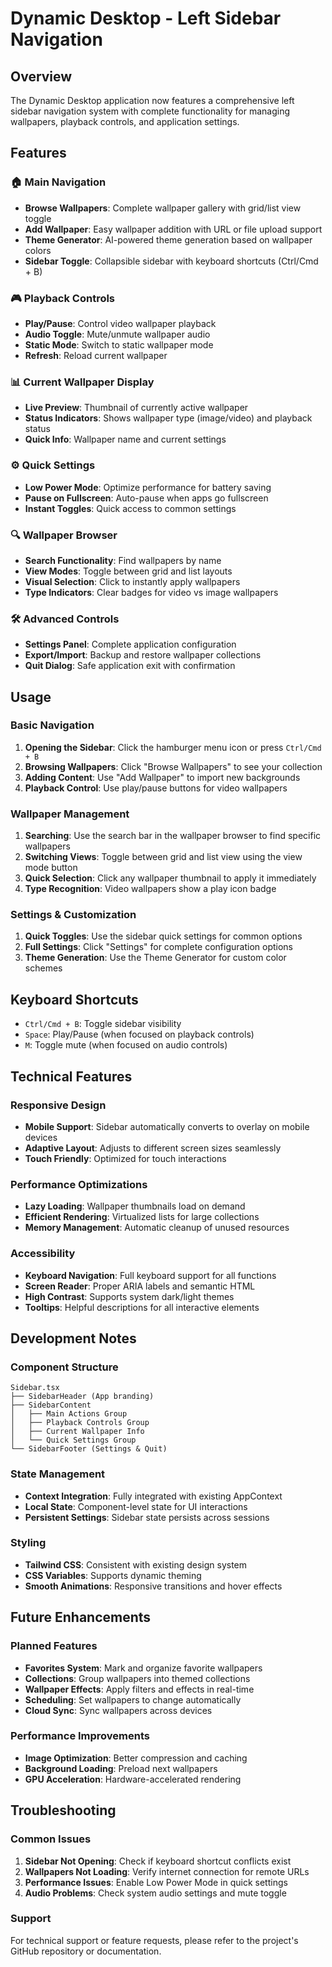 # Dynamic Desktop - Left Sidebar Navigation

## Overview

The Dynamic Desktop application now features a comprehensive left sidebar navigation system with complete functionality for managing wallpapers, playback controls, and application settings.

## Features

### 🏠 Main Navigation
- **Browse Wallpapers**: Complete wallpaper gallery with grid/list view toggle
- **Add Wallpaper**: Easy wallpaper addition with URL or file upload support
- **Theme Generator**: AI-powered theme generation based on wallpaper colors
- **Sidebar Toggle**: Collapsible sidebar with keyboard shortcuts (Ctrl/Cmd + B)

### 🎮 Playback Controls
- **Play/Pause**: Control video wallpaper playback
- **Audio Toggle**: Mute/unmute wallpaper audio
- **Static Mode**: Switch to static wallpaper mode
- **Refresh**: Reload current wallpaper

### 📊 Current Wallpaper Display
- **Live Preview**: Thumbnail of currently active wallpaper
- **Status Indicators**: Shows wallpaper type (image/video) and playback status
- **Quick Info**: Wallpaper name and current settings

### ⚙️ Quick Settings
- **Low Power Mode**: Optimize performance for battery saving
- **Pause on Fullscreen**: Auto-pause when apps go fullscreen
- **Instant Toggles**: Quick access to common settings

### 🔍 Wallpaper Browser
- **Search Functionality**: Find wallpapers by name
- **View Modes**: Toggle between grid and list layouts
- **Visual Selection**: Click to instantly apply wallpapers
- **Type Indicators**: Clear badges for video vs image wallpapers

### 🛠️ Advanced Controls
- **Settings Panel**: Complete application configuration
- **Export/Import**: Backup and restore wallpaper collections
- **Quit Dialog**: Safe application exit with confirmation

## Usage

### Basic Navigation
1. **Opening the Sidebar**: Click the hamburger menu icon or press `Ctrl/Cmd + B`
2. **Browsing Wallpapers**: Click "Browse Wallpapers" to see your collection
3. **Adding Content**: Use "Add Wallpaper" to import new backgrounds
4. **Playback Control**: Use play/pause buttons for video wallpapers

### Wallpaper Management
1. **Searching**: Use the search bar in the wallpaper browser to find specific wallpapers
2. **Switching Views**: Toggle between grid and list view using the view mode button
3. **Quick Selection**: Click any wallpaper thumbnail to apply it immediately
4. **Type Recognition**: Video wallpapers show a play icon badge

### Settings & Customization
1. **Quick Toggles**: Use the sidebar quick settings for common options
2. **Full Settings**: Click "Settings" for complete configuration options
3. **Theme Generation**: Use the Theme Generator for custom color schemes

## Keyboard Shortcuts
- `Ctrl/Cmd + B`: Toggle sidebar visibility
- `Space`: Play/Pause (when focused on playback controls)
- `M`: Toggle mute (when focused on audio controls)

## Technical Features

### Responsive Design
- **Mobile Support**: Sidebar automatically converts to overlay on mobile devices
- **Adaptive Layout**: Adjusts to different screen sizes seamlessly
- **Touch Friendly**: Optimized for touch interactions

### Performance Optimizations
- **Lazy Loading**: Wallpaper thumbnails load on demand
- **Efficient Rendering**: Virtualized lists for large collections
- **Memory Management**: Automatic cleanup of unused resources

### Accessibility
- **Keyboard Navigation**: Full keyboard support for all functions
- **Screen Reader**: Proper ARIA labels and semantic HTML
- **High Contrast**: Supports system dark/light themes
- **Tooltips**: Helpful descriptions for all interactive elements

## Development Notes

### Component Structure
```
Sidebar.tsx
├── SidebarHeader (App branding)
├── SidebarContent
│   ├── Main Actions Group
│   ├── Playback Controls Group
│   ├── Current Wallpaper Info
│   └── Quick Settings Group
└── SidebarFooter (Settings & Quit)
```

### State Management
- **Context Integration**: Fully integrated with existing AppContext
- **Local State**: Component-level state for UI interactions
- **Persistent Settings**: Sidebar state persists across sessions

### Styling
- **Tailwind CSS**: Consistent with existing design system
- **CSS Variables**: Supports dynamic theming
- **Smooth Animations**: Responsive transitions and hover effects

## Future Enhancements

### Planned Features
- **Favorites System**: Mark and organize favorite wallpapers
- **Collections**: Group wallpapers into themed collections
- **Wallpaper Effects**: Apply filters and effects in real-time
- **Scheduling**: Set wallpapers to change automatically
- **Cloud Sync**: Sync wallpapers across devices

### Performance Improvements
- **Image Optimization**: Better compression and caching
- **Background Loading**: Preload next wallpapers
- **GPU Acceleration**: Hardware-accelerated rendering

## Troubleshooting

### Common Issues
1. **Sidebar Not Opening**: Check if keyboard shortcut conflicts exist
2. **Wallpapers Not Loading**: Verify internet connection for remote URLs
3. **Performance Issues**: Enable Low Power Mode in quick settings
4. **Audio Problems**: Check system audio settings and mute toggle

### Support
For technical support or feature requests, please refer to the project's GitHub repository or documentation.

